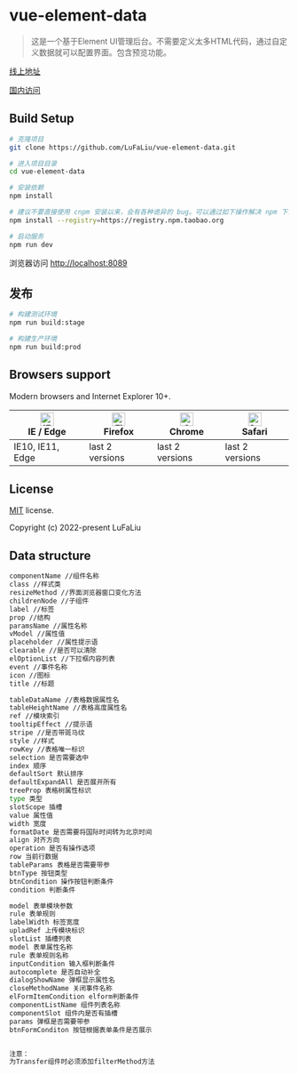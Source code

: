 # vue-element-data

> 这是一个基于Element UI管理后台。不需要定义太多HTML代码，通过自定义数据就可以配置界面。包含预览功能。

[线上地址](https://lufaliu.github.io/vue-element-data)

[国内访问](http://lufaliu.gitee.io/vue-element-data)

## Build Setup

```bash
# 克隆项目
git clone https://github.com/LuFaLiu/vue-element-data.git

# 进入项目目录
cd vue-element-data

# 安装依赖
npm install

# 建议不要直接使用 cnpm 安装以来，会有各种诡异的 bug。可以通过如下操作解决 npm 下载速度慢的问题
npm install --registry=https://registry.npm.taobao.org

# 启动服务
npm run dev
```

浏览器访问 [http://localhost:8089](http://localhost:8089)

## 发布

```bash
# 构建测试环境
npm run build:stage

# 构建生产环境
npm run build:prod
```

## Browsers support

Modern browsers and Internet Explorer 10+.

| [<img src="https://raw.githubusercontent.com/alrra/browser-logos/master/src/edge/edge_48x48.png" alt="IE / Edge" width="24px" height="24px" />](http://godban.github.io/browsers-support-badges/)</br>IE / Edge | [<img src="https://raw.githubusercontent.com/alrra/browser-logos/master/src/firefox/firefox_48x48.png" alt="Firefox" width="24px" height="24px" />](http://godban.github.io/browsers-support-badges/)</br>Firefox | [<img src="https://raw.githubusercontent.com/alrra/browser-logos/master/src/chrome/chrome_48x48.png" alt="Chrome" width="24px" height="24px" />](http://godban.github.io/browsers-support-badges/)</br>Chrome | [<img src="https://raw.githubusercontent.com/alrra/browser-logos/master/src/safari/safari_48x48.png" alt="Safari" width="24px" height="24px" />](http://godban.github.io/browsers-support-badges/)</br>Safari |
| --------- | --------- | --------- | --------- |
| IE10, IE11, Edge| last 2 versions| last 2 versions| last 2 versions

## License

[MIT](https://github.com/LuFaLiu/vue-element-data/blob/master/LICENSE) license.

Copyright (c) 2022-present LuFaLiu


## Data structure

```bash
componentName //组件名称
class //样式类
resizeMethod //界面浏览器窗口变化方法
childrenNode //子组件
label //标签
prop //结构
paramsName //属性名称
vModel //属性值
placeholder //属性提示语
clearable //是否可以清除
elOptionList //下拉框内容列表
event //事件名称
icon //图标
title //标题

tableDataName //表格数据属性名
tableHeightName //表格高度属性名
ref //模块索引
tooltipEffect //提示语
stripe //是否带斑马纹
style //样式
rowKey //表格唯一标识
selection 是否需要选中
index 顺序
defaultSort 默认排序
defaultExpandAll 是否展开所有
treeProp 表格树属性标识
type 类型
slotScope 插槽
value 属性值
width 宽度
formatDate 是否需要将国际时间转为北京时间
align 对齐方向
operation 是否有操作选项
row 当前行数据
tableParams 表格是否需要带参
btnType 按钮类型
btnCondition 操作按钮判断条件
condition 判断条件

model 表单模块参数
rule 表单规则
labelWidth 标签宽度
upladRef 上传模块标识
slotList 插槽列表
model 表单属性名称
rule 表单规则名称
inputCondition 输入框判断条件
autocomplete 是否自动补全
dialogShowName 弹框显示属性名
closeMethodName 关闭事件名称
elFormItemCondition elform判断条件
componentListName 组件列表名称
componentSlot 组件内是否有插槽
params 弹框是否需要带参
btnFormConditon 按钮根据表单条件是否展示


注意：
为Transfer组件时必须添加filterMethod方法

```


